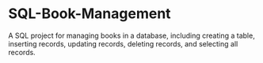 # SQL-Book-Management
A SQL project for managing books in a database, including creating a table, inserting records, updating records, deleting records, and selecting all records.
